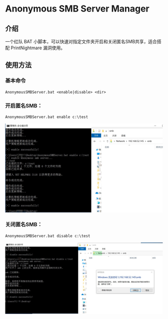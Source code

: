 # Anonymous SMB Server Manager

## 介绍

一个红队 BAT 小脚本，可以快速对指定文件夹开启和关闭匿名SMB共享，适合搭配 PrintNightmare 漏洞使用。

## 使用方法

### 基本命令

```
AnonymousSMBServer.bat <enable|disable> <dir>
```

### 开启匿名SMB：

```
AnonymousSMBServer.bat enable c:\test
```

![Success](README.assets/Success.jpg)

### 关闭匿名SMB：

```
AnonymousSMBServer.bat disable c:\test
```

![Fail](README.assets/Fail.jpg)
